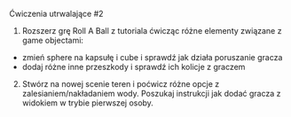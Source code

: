 Ćwiczenia utrwalające #2

1. Rozszerz grę Roll A Ball z tutoriala ćwicząc różne elementy związane z game objectami:

* zmień sphere na kapsułę i cube i sprawdź jak działa poruszanie gracza
* dodaj różne inne przeszkody i sprawdź ich kolicje z graczem

2. Stwórz na nowej scenie teren i poćwicz różne opcje z zalesianiem/nakładaniem wody. Poszukaj instrukcji jak dodać gracza z widokiem w trybie pierwszej osoby.
